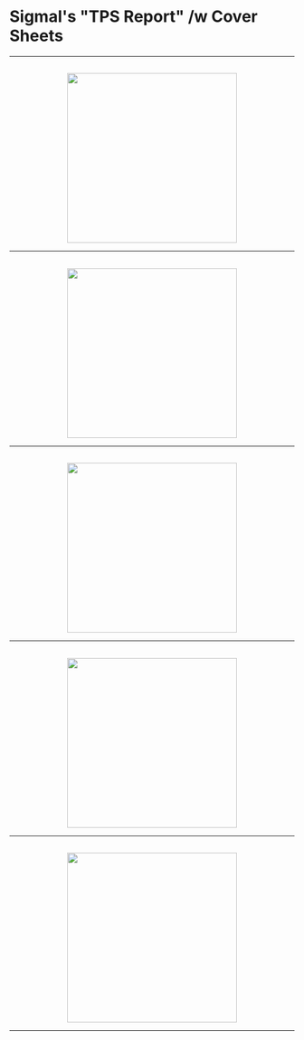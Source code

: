 # Sigmal's "TPS Report" /w Cover Sheets

---

##

<p align="center">
    <img src="https://raw.githubusercontent.com/AOrps/SigMal/main/educational-material/4sem/img/{}.png" alt="" data-canonical-src="" 
    height="300" width="auto">
</p>


---

##

<p align="center">
    <img src="https://raw.githubusercontent.com/AOrps/SigMal/main/educational-material/4sem/img/{}.png" alt="" data-canonical-src="" 
    height="300" width="auto">
</p>


---

##

<p align="center">
    <img src="https://raw.githubusercontent.com/AOrps/SigMal/main/educational-material/4sem/img/{}.png" alt="" data-canonical-src="" 
    height="300" width="auto">
</p>


---
##

<p align="center">
    <img src="https://raw.githubusercontent.com/AOrps/SigMal/main/educational-material/4sem/img/{}.png" alt="" data-canonical-src="" 
    height="300" width="auto">
</p>


---
##

<p align="center">
    <img src="https://raw.githubusercontent.com/AOrps/SigMal/main/educational-material/4sem/img/{}.png" alt="" data-canonical-src="" 
    height="300" width="auto">
</p>


---